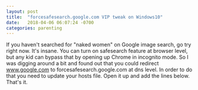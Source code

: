 ```yaml
---
layout: post
title:  "forcesafesearch.google.com VIP tweak on Windows10"
date:   2018-04-06 06:07:24 -0700
categories: parenting
---
```


If you haven't searched for "naked women" on Google image search, go try right now. It's insane. You can turn on safesearch feature at browser level, but any kid can bypass that by opening up Chrome in incognito mode. So I was digging around a bit and found out that you could redirect www.google.com to forcesafesearch.google.com at dns level. In order to do that you need to update your hosts file. Open it up and add the lines below. That's it.

<script src="https://gist.github.com/duk/15dd9061b5985dda17445d736918d29c.js"></script>
